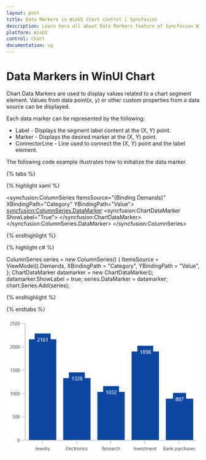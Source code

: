 ```yaml
---
layout: post
title: Data Markers in WinUI Chart control | Syncfusion
description: Learn hera all about Data Markers feature of Syncfusion WinUI Chart control with .
platform: WinUI
control: Chart
documentation: ug
---
```


# Data Markers in WinUI Chart

Chart Data Markers are used to display values related to a chart segment element. Values from data point(x, y) or other custom properties from a data source can be displayed. 

Each data marker can be represented by the following:

* Label - Displays the segment label content at the (X, Y) point.
* Marker - Displays the desired marker at the (X, Y) point.
* ConnectorLine - Line used to connect the (X, Y) point and the label element.

The following code example illustrates how to initialize the data marker.

{% tabs %}

{% highlight xaml %}

<syncfusion:ColumnSeries ItemsSource="{Binding Demands}" XBindingPath="Category" YBindingPath="Value">
        <syncfusion:ColumnSeries.DataMarker>
            <syncfusion:ChartDataMarker ShowLabel="True">
            </syncfusion:ChartDataMarker>
        </syncfusion:ColumnSeries.DataMarker>
</syncfusion:ColumnSeries> 

{% endhighlight %}

{% highlight c# %}

ColumnSeries series = new ColumnSeries()
{
    ItemsSource = ViewModel().Demands,
    XBindingPath = "Category",
    YBindingPath = "Value",
};
ChartDataMarker datamarker = new ChartDataMarker();
datamarker.ShowLabel = true;
series.DataMarker = datamarker;
chart.Series.Add(series);

{% endhighlight %}

{% endtabs %}

![Data Markers in WinUI](DataMarkers_images/datamarker_label_overview.png) 
